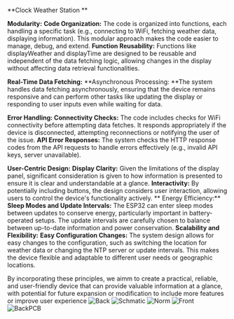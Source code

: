 
**Clock Weather Station
**

**Modularity:**
**Code Organization:** The code is organized into functions, each handling a specific task (e.g., connecting to WiFi, fetching weather data, displaying information). This modular approach makes the code easier to manage, debug, and extend.
**Function Reusability:** Functions like displayWeather and displayTime are designed to be reusable and independent of the data fetching logic, allowing changes in the display without affecting data retrieval functionalities.

**Real-Time Data Fetching:**
**Asynchronous Processing: **The system handles data fetching asynchronously, ensuring that the device remains responsive and can perform other tasks like updating the display or responding to user inputs even while waiting for data.

**Error Handling:
Connectivity Checks:** The code includes checks for WiFi connectivity before attempting data fetches. It responds appropriately if the device is disconnected, attempting reconnections or notifying the user of the issue.
**API Error Responses:** The system checks the HTTP response codes from the API requests to handle errors effectively (e.g., invalid API keys, server unavailable).

**User-Centric Design:**
**Display Clarity:** Given the limitations of the display panel, significant consideration is given to how information is presented to ensure it is clear and understandable at a glance.
**Interactivity:** By potentially including buttons, the design considers user interaction, allowing users to control the device's functionality actively.
**
Energy Efficiency:**
**Sleep Modes and Update Intervals:** The ESP32 can enter sleep modes between updates to conserve energy, particularly important in battery-operated setups. The update intervals are carefully chosen to balance between up-to-date information and power conservation.
**Scalability and Flexibility:**
**Easy Configuration Changes:** The system design allows for easy changes to the configuration, such as switching the location for weather data or changing the NTP server or update intervals. This makes the device flexible and adaptable to different user needs or geographic locations.

By incorporating these principles, we aimm to create a practical, reliable, and user-friendly device that can provide valuable information at a glance, with potential for future expansion or modification to include more features or improve user experience
![Back](https://github.com/DefaultBanda/ESPHackathon/assets/98918477/18f69a5c-f142-423c-b09b-978da66055b8)
![Schmatic](https://github.com/DefaultBanda/ESPHackathon/assets/98918477/2e48898d-3700-4364-9de6-a8038981aed2)
![Norm](https://github.com/DefaultBanda/ESPHackathon/assets/98918477/4b44da22-a858-40b6-9ccb-e084071dda99)
![Front](https://github.com/DefaultBanda/ESPHackathon/assets/98918477/51c67405-9cfe-4e68-8100-c49cb3cf0b11)
![BackPCB](https://github.com/DefaultBanda/ESPHackathon/assets/98918477/a30cc026-b7a5-4490-a7af-2d7f11713c35)
